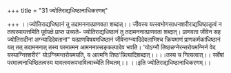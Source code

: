 +++
title = "31 ज्योतिराद्यधिष्ठानाधिकरणम्"

+++
।।ज्योतिराद्यधिष्ठानं तु तदामननात्प्राणवता शब्दात्।। जीवस्य यत्स्वभोगसाधनशरीराद्यधिष्ठातृत्वं न तत्परमायत्तमिति पूर्वपक्षे प्राप्त उच्यते- ज्योतिराद्यधिष्ठानं तु तदामननात्प्राणवता शब्दात्। प्राणवता जीवेन सह ज्योतिरादीनां अग्न्यादिदेवतानां" यत्प्राणविषयमधिष्ठानं जीवेनाग्न्यादिदेवताभिश्च क्रियमाणं प्राणकर्मकाधिष्ठानं यत् तत् तदामननात् तस्य परमात्मन आमननात्सङ्कल्पादेव भवति। 'योऽग्नौ तिष्ठन्नग्नेरन्तरोयमग्निर्न वेद यस्याग्निश्शरीरं" योऽग्निमन्तरोयमयति, य आत्मनि तिष्ठ'न्नित्यादिशब्दात्।।।।तस्य च नित्यत्वात्।। सर्वेषां परमात्मनाधिष्ठितत्वस्य यावत्स्वरूपभावित्वाच्चेति स्थितम्।। ।।इति ज्योतिराद्यधिष्ठानाधिकरणम्।।